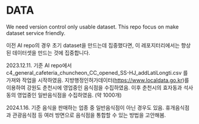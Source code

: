# DATA
We need version control only usable dataset. This repo focus on make dataset service friendly.


이전 AI repo의 경우 초기 dataset을 만드는데 집중했다면,
이 레포지터리에서는 향상된 데이터셋을 만드는 것에 집중합니다.

2023.12.11. 기준
AI repo에서 c4_general_cafeteria_chuncheon_CC_opened_SS-HJ_addLatiLongti.csv 를 가져와 작업을 시작하였음.
지방행정인허가데이터(https://www.localdata.go.kr)를 이용하여 강원도 춘천시에 영업중인 음식점을 수집하였음.
이후 춘천시의 효자동과 석사동의 영업중인 일반음식점을 수집하였음. (약 1000개)

2024.1.16. 기준
음식을 판매하는 업종 중 일반음식점이 아닌 경우도 있음.
휴개음식점과 관광음식점 등 여러 방면으로 음식점을 통합할 수 있는 방법을 고안해봄.

